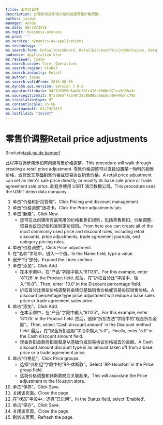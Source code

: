 ```yaml
---
title: 零售价调整
description: 此程序将逐步演示如何创建零售价格调整。
author: josaw1
manager: AnnBe
ms.date: 08/29/2018
ms.topic: business-process
ms.prod: ''
ms.service: dynamics-ax-applications
ms.technology: ''
ms.search.form: DefaultDashboard, RetailDiscountPricingWorkspace, RetailPeriodicDiscount, RetailDiscountPriceGroup
audience: Application User
ms.reviewer: josaw
ms.search.scope: Core, Operations
ms.search.region: Global
ms.search.industry: Retail
ms.author: josaw
ms.search.validFrom: 2016-06-30
ms.dyn365.ops.version: Version 7.0.0
ms.openlocfilehash: 9427d3955e5442e301c416e2960e071ca5d85a3c
ms.sourcegitcommit: 0f530e5f72a40f383868957a6b5cb0e446e4c795
ms.translationtype: HT
ms.contentlocale: zh-CN
ms.lasthandoff: 01/29/2019
ms.locfileid: "366297"
---
```

# <a name="retail-price-adjustments"></a><span data-ttu-id="fa070-103">零售价调整</span><span class="sxs-lookup"><span data-stu-id="fa070-103">Retail price adjustments</span></span>

[!include[task guide banner](../includes/task-guide-banner.md)]

<span data-ttu-id="fa070-104">此程序将逐步演示如何创建零售价格调整。</span><span class="sxs-lookup"><span data-stu-id="fa070-104">This procedure will walk through creating a retail price adjustment.</span></span> <span data-ttu-id="fa070-105">零售价格调整可以直接设置某一物料的销售价格，或修改其基础销售价格或贸易协议销售价格。</span><span class="sxs-lookup"><span data-stu-id="fa070-105">A retail price adjustment can set an item's sale price directly, or modify its base sale price or trade agreement sale price.</span></span> <span data-ttu-id="fa070-106">此程序使用 USRT 演示数据公司。</span><span class="sxs-lookup"><span data-stu-id="fa070-106">This procedure uses the USRT demo data company.</span></span>

1. <span data-ttu-id="fa070-107">单击“价格和折扣管理”。</span><span class="sxs-lookup"><span data-stu-id="fa070-107">Click Pricing and discount management.</span></span>
2. <span data-ttu-id="fa070-108">单击“价格调整”选项卡。</span><span class="sxs-lookup"><span data-stu-id="fa070-108">Click the Price adjustments tab.</span></span>
3. <span data-ttu-id="fa070-109">单击“新建”。</span><span class="sxs-lookup"><span data-stu-id="fa070-109">Click New.</span></span>
    * <span data-ttu-id="fa070-110">您可在此创建所有最常用的价格和折扣规则，包括零售折扣、价格调整、贸易协议日记帐和类别定价规则。</span><span class="sxs-lookup"><span data-stu-id="fa070-110">From here you can create all of the most commonly used price and discount rules, including retail discounts, price adjustments, trade agreement journals, and category pricing rules.</span></span>  
4. <span data-ttu-id="fa070-111">单击“价格调整”。</span><span class="sxs-lookup"><span data-stu-id="fa070-111">Click Price adjustment.</span></span>
5. <span data-ttu-id="fa070-112">在“名称”字段中，键入一个值。</span><span class="sxs-lookup"><span data-stu-id="fa070-112">In the Name field, type a value.</span></span>
6. <span data-ttu-id="fa070-113">展开“行”部分。</span><span class="sxs-lookup"><span data-stu-id="fa070-113">Expand the Lines section.</span></span>
7. <span data-ttu-id="fa070-114">单击“添加”。</span><span class="sxs-lookup"><span data-stu-id="fa070-114">Click Add.</span></span>
    * <span data-ttu-id="fa070-115">在本示例中，在“产品”字段中输入“81126”。</span><span class="sxs-lookup"><span data-stu-id="fa070-115">For this example, enter '81126' in the Product field.</span></span>    <span data-ttu-id="fa070-116">然后，在“折扣百分比”字段中，输入“10.0”。</span><span class="sxs-lookup"><span data-stu-id="fa070-116">Then, enter '10.0' in the Discount percentage field.</span></span>  
    * <span data-ttu-id="fa070-117">折扣百分比类型价格调整将会降低基础销售价格或贸易协议销售价格。</span><span class="sxs-lookup"><span data-stu-id="fa070-117">A discount percentage type price adjustment will reduce a base sales price or trade agreement sales price.</span></span>  
8. <span data-ttu-id="fa070-118">单击“添加”。</span><span class="sxs-lookup"><span data-stu-id="fa070-118">Click Add.</span></span>
    * <span data-ttu-id="fa070-119">在本示例中，在“产品”字段中输入“81125”。</span><span class="sxs-lookup"><span data-stu-id="fa070-119">For this example, enter '81125' in the Product field.</span></span>    <span data-ttu-id="fa070-120">然后，选择“折扣方法”字段中的“现金折扣金额”。</span><span class="sxs-lookup"><span data-stu-id="fa070-120">Then, select 'Cash discount amount' in the Discount method field.</span></span>    <span data-ttu-id="fa070-121">最后，在“现金折扣金额”字段中输入“5.0”。</span><span class="sxs-lookup"><span data-stu-id="fa070-121">Finally, enter '5.0' in the Cash discount amount field.</span></span>  
    * <span data-ttu-id="fa070-122">现金折扣金额折扣类型是从基础价或贸易协议价格减去的金额。</span><span class="sxs-lookup"><span data-stu-id="fa070-122">A Cash discount amount discount type is an amount taken off from a base price or a trade agreement price.</span></span>  
9. <span data-ttu-id="fa070-123">单击“价格组”。</span><span class="sxs-lookup"><span data-stu-id="fa070-123">Click Price groups.</span></span>
    * <span data-ttu-id="fa070-124">选择“价格组”字段中的“RP-休斯敦”。</span><span class="sxs-lookup"><span data-stu-id="fa070-124">Select 'RP-Houston' in the Price group field.</span></span>  
    * <span data-ttu-id="fa070-125">这将价格调整和休斯敦商店关联起来。</span><span class="sxs-lookup"><span data-stu-id="fa070-125">This will associate the Price adjustment to the Houston store.</span></span>  
10. <span data-ttu-id="fa070-126">单击“保存”。</span><span class="sxs-lookup"><span data-stu-id="fa070-126">Click Save.</span></span>
11. <span data-ttu-id="fa070-127">关闭该页面。</span><span class="sxs-lookup"><span data-stu-id="fa070-127">Close the page.</span></span>
12. <span data-ttu-id="fa070-128">在“状态”字段中，选择“已启用”。</span><span class="sxs-lookup"><span data-stu-id="fa070-128">In the Status field, select 'Enabled'.</span></span>
13. <span data-ttu-id="fa070-129">单击“保存”。</span><span class="sxs-lookup"><span data-stu-id="fa070-129">Click Save.</span></span>
14. <span data-ttu-id="fa070-130">关闭该页面。</span><span class="sxs-lookup"><span data-stu-id="fa070-130">Close the page.</span></span>
15. <span data-ttu-id="fa070-131">刷新该页面。</span><span class="sxs-lookup"><span data-stu-id="fa070-131">Refresh the page.</span></span>

